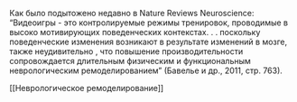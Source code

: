 Как
было подытожено недавно в Nature Reviews Neuroscience:
“Видеоигры - это контролируемые режимы тренировок, проводимые в
высоко мотивирующих поведенческих контекстах. . . поскольку поведенческие изменения возникают в результате изменений в мозге, также неудивительно
, что повышение производительности сопровождается длительным
физическим и функциональным неврологическим ремоделированием” (Бавелье
и др., 2011, стр. 763).

[[Неврологическое ремоделирование]]
